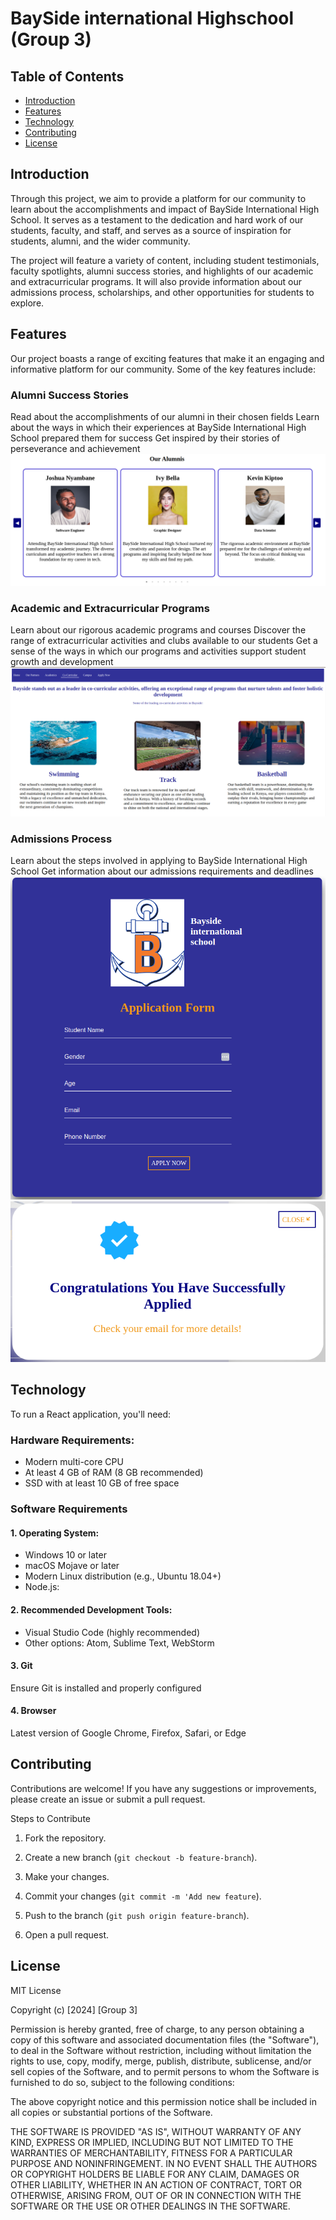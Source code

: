 # BaySide international Highschool (Group 3)

## Table of Contents

- [Introduction](#introduction)
- [Features](#features)
- [Technology](#technology)
- [Contributing](#contributing)
- [License](#license)

## Introduction

Through this project, we aim to provide a platform for our community to learn about the accomplishments and impact of BaySide International High School. It serves as a testament to the dedication and hard work of our students, faculty, and staff, and serves as a source of inspiration for students, alumni, and the wider community.

The project will feature a variety of content, including student testimonials, faculty spotlights, alumni success stories, and highlights of our academic and extracurricular programs. It will also provide information about our admissions process, scholarships, and other opportunities for students to explore.

## Features

Our project boasts a range of exciting features that make it an engaging and informative platform for our community. Some of the key features include:


### Alumni Success Stories

Read about the accomplishments of our alumni in their chosen fields
Learn about the ways in which their experiences at BaySide International High School prepared them for success
Get inspired by their stories of perseverance and achievement
![image](images/Alumnis.png)

### Academic and Extracurricular Programs

Learn about our rigorous academic programs and courses
Discover the range of extracurricular activities and clubs available to our students
Get a sense of the ways in which our programs and activities support student growth and development
![image](images/Extra.png)

### Admissions Process

Learn about the steps involved in applying to BaySide International High School
Get information about our admissions requirements and deadlines
![image](images/Application1.png)
![image](images/Application2.png)

## Technology
To run a React application, you'll need:

### Hardware Requirements:

- Modern multi-core CPU
- At least 4 GB of RAM (8 GB recommended)
- SSD with at least 10 GB of free space

### Software Requirements

#### 1. Operating System:

- Windows 10 or later
- macOS Mojave or later
- Modern Linux distribution (e.g., Ubuntu 18.04+)
- Node.js:


#### 2. Recommended Development Tools:

- Visual Studio Code (highly recommended)
- Other options: Atom, Sublime Text, WebStorm


#### 3. Git
Ensure Git is installed and properly configured

#### 4. Browser

Latest version of Google Chrome, Firefox, Safari, or Edge

## Contributing

Contributions are welcome! If you have any suggestions or improvements, please create an issue or submit a pull request.

Steps to Contribute

1. Fork the repository.

2. Create a new branch (`git checkout -b feature-branch`).

3. Make your changes.

4. Commit your changes (`git commit -m 'Add new feature`).

5. Push to the branch (`git push origin feature-branch`).

6. Open a pull request.

## License

MIT License

Copyright (c) [2024] [Group 3]

Permission is hereby granted, free of charge, to any person obtaining a copy of this software and associated documentation files (the "Software"), to deal in the Software without restriction, including without limitation the rights to use, copy, modify, merge, publish, distribute, sublicense, and/or sell copies of the Software, and to permit persons to whom the Software is furnished to do so, subject to the following conditions:

The above copyright notice and this permission notice shall be included in all copies or substantial portions of the Software.

THE SOFTWARE IS PROVIDED "AS IS", WITHOUT WARRANTY OF ANY KIND, EXPRESS OR IMPLIED, INCLUDING BUT NOT LIMITED TO THE WARRANTIES OF MERCHANTABILITY, FITNESS FOR A PARTICULAR PURPOSE AND NONINFRINGEMENT. IN NO EVENT SHALL THE AUTHORS OR COPYRIGHT HOLDERS BE LIABLE FOR ANY CLAIM, DAMAGES OR OTHER LIABILITY, WHETHER IN AN ACTION OF CONTRACT, TORT OR OTHERWISE, ARISING FROM, OUT OF OR IN CONNECTION WITH THE SOFTWARE OR THE USE OR OTHER DEALINGS IN THE SOFTWARE.
